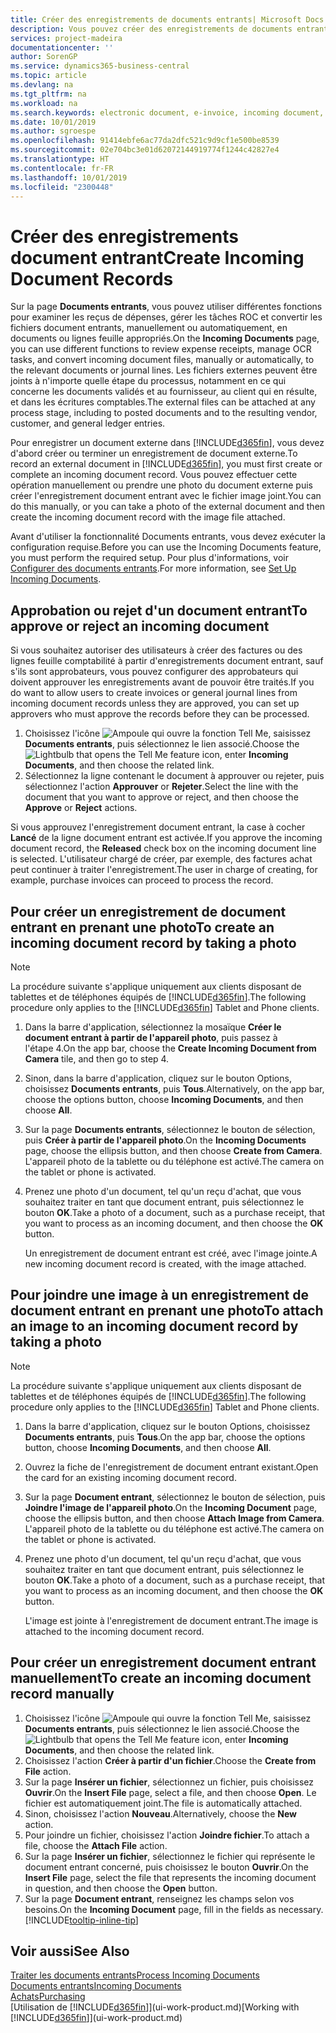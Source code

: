 ```yaml
---
title: Créer des enregistrements de documents entrants| Microsoft Docs
description: Vous pouvez créer des enregistrements de documents entrants, tels que des factures électroniques, et gérer des tâches OCR, du commerce électronique, et de l'échange de documents.
services: project-madeira
documentationcenter: ''
author: SorenGP
ms.service: dynamics365-business-central
ms.topic: article
ms.devlang: na
ms.tgt_pltfrm: na
ms.workload: na
ms.search.keywords: electronic document, e-invoice, incoming document, OCR, ecommerce, document exchange, import invoice
ms.date: 10/01/2019
ms.author: sgroespe
ms.openlocfilehash: 91414ebfe6ac77da2dfc521c9d9cf1e500be8539
ms.sourcegitcommit: 02e704bc3e01d62072144919774f1244c42827e4
ms.translationtype: HT
ms.contentlocale: fr-FR
ms.lasthandoff: 10/01/2019
ms.locfileid: "2300448"
---
```

# <a name="create-incoming-document-records"></a><span data-ttu-id="ce4c3-103">Créer des enregistrements document entrant</span><span class="sxs-lookup"><span data-stu-id="ce4c3-103">Create Incoming Document Records</span></span>
<span data-ttu-id="ce4c3-104">Sur la page **Documents entrants**, vous pouvez utiliser différentes fonctions pour examiner les reçus de dépenses, gérer les tâches ROC et convertir les fichiers document entrants, manuellement ou automatiquement, en documents ou lignes feuille appropriés.</span><span class="sxs-lookup"><span data-stu-id="ce4c3-104">On the **Incoming Documents** page, you can use different functions to review expense receipts, manage OCR tasks, and convert incoming document files, manually or automatically, to the relevant documents or journal lines.</span></span> <span data-ttu-id="ce4c3-105">Les fichiers externes peuvent être joints à n'importe quelle étape du processus, notamment en ce qui concerne les documents validés et au fournisseur, au client qui en résulte, et dans les écritures comptables.</span><span class="sxs-lookup"><span data-stu-id="ce4c3-105">The external files can be attached at any process stage, including to posted documents and to the resulting vendor, customer, and general ledger entries.</span></span>

<span data-ttu-id="ce4c3-106">Pour enregistrer un document externe dans [!INCLUDE[d365fin](includes/d365fin_md.md)], vous devez d'abord créer ou terminer un enregistrement de document externe.</span><span class="sxs-lookup"><span data-stu-id="ce4c3-106">To record an external document in [!INCLUDE[d365fin](includes/d365fin_md.md)], you must first create or complete an incoming document record.</span></span> <span data-ttu-id="ce4c3-107">Vous pouvez effectuer cette opération manuellement ou prendre une photo du document externe puis créer l'enregistrement document entrant avec le fichier image joint.</span><span class="sxs-lookup"><span data-stu-id="ce4c3-107">You can do this manually, or you can take a photo of the external document and then create the incoming document record with the image file attached.</span></span>

<span data-ttu-id="ce4c3-108">Avant d'utiliser la fonctionnalité Documents entrants, vous devez exécuter la configuration requise.</span><span class="sxs-lookup"><span data-stu-id="ce4c3-108">Before you can use the Incoming Documents feature, you must perform the required setup.</span></span> <span data-ttu-id="ce4c3-109">Pour plus d'informations, voir [Configurer des documents entrants](across-how-setup-income-documents.md).</span><span class="sxs-lookup"><span data-stu-id="ce4c3-109">For more information, see [Set Up Incoming Documents](across-how-setup-income-documents.md).</span></span>

## <a name="to-approve-or-reject-an-incoming-document"></a><span data-ttu-id="ce4c3-110">Approbation ou rejet d'un document entrant</span><span class="sxs-lookup"><span data-stu-id="ce4c3-110">To approve or reject an incoming document</span></span>
<span data-ttu-id="ce4c3-111">Si vous souhaitez autoriser des utilisateurs à créer des factures ou des lignes feuille comptabilité à partir d'enregistrements document entrant, sauf s'ils sont approbateurs, vous pouvez configurer des approbateurs qui doivent approuver les enregistrements avant de pouvoir être traités.</span><span class="sxs-lookup"><span data-stu-id="ce4c3-111">If you do want to allow users to create invoices or general journal lines from incoming document records unless they are approved, you can set up approvers who must approve the records before they can be processed.</span></span>

1. <span data-ttu-id="ce4c3-112">Choisissez l'icône ![Ampoule qui ouvre la fonction Tell Me](media/ui-search/search_small.png "Dites-moi ce que vous voulez faire"), saisissez **Documents entrants**, puis sélectionnez le lien associé.</span><span class="sxs-lookup"><span data-stu-id="ce4c3-112">Choose the ![Lightbulb that opens the Tell Me feature](media/ui-search/search_small.png "Tell me what you want to do") icon, enter **Incoming Documents**, and then choose the related link.</span></span>
2. <span data-ttu-id="ce4c3-113">Sélectionnez la ligne contenant le document à approuver ou rejeter, puis sélectionnez l'action **Approuver** or **Rejeter**.</span><span class="sxs-lookup"><span data-stu-id="ce4c3-113">Select the line with the document that you want to approve or reject, and then choose the **Approve** or **Reject** actions.</span></span>

<span data-ttu-id="ce4c3-114">Si vous approuvez l'enregistrement document entrant, la case à cocher **Lancé** de la ligne document entrant est activée.</span><span class="sxs-lookup"><span data-stu-id="ce4c3-114">If you approve the incoming document record, the **Released** check box on the incoming document line is selected.</span></span> <span data-ttu-id="ce4c3-115">L'utilisateur chargé de créer, par exemple, des factures achat peut continuer à traiter l'enregistrement.</span><span class="sxs-lookup"><span data-stu-id="ce4c3-115">The user in charge of creating, for example, purchase invoices can proceed to process the record.</span></span>

## <a name="to-create-an-incoming-document-record-by-taking-a-photo"></a><span data-ttu-id="ce4c3-116">Pour créer un enregistrement de document entrant en prenant une photo</span><span class="sxs-lookup"><span data-stu-id="ce4c3-116">To create an incoming document record by taking a photo</span></span>
> [!NOTE]  
>   <span data-ttu-id="ce4c3-117">La procédure suivante s'applique uniquement aux clients disposant de tablettes et de téléphones équipés de [!INCLUDE[d365fin](includes/d365fin_md.md)].</span><span class="sxs-lookup"><span data-stu-id="ce4c3-117">The following procedure only applies to the [!INCLUDE[d365fin](includes/d365fin_md.md)] Tablet and Phone clients.</span></span>

1. <span data-ttu-id="ce4c3-118">Dans la barre d'application, sélectionnez la mosaïque **Créer le document entrant à partir de l'appareil photo**, puis passez à l'étape 4.</span><span class="sxs-lookup"><span data-stu-id="ce4c3-118">On the app bar, choose the **Create Incoming Document from Camera** tile, and then go to step 4.</span></span>
2. <span data-ttu-id="ce4c3-119">Sinon, dans la barre d'application, cliquez sur le bouton Options, choisissez **Documents entrants**, puis **Tous**.</span><span class="sxs-lookup"><span data-stu-id="ce4c3-119">Alternatively, on the app bar, choose the options button, choose **Incoming Documents**, and then choose **All**.</span></span>
3. <span data-ttu-id="ce4c3-120">Sur la page **Documents entrants**, sélectionnez le bouton de sélection, puis **Créer à partir de l'appareil photo**.</span><span class="sxs-lookup"><span data-stu-id="ce4c3-120">On the **Incoming Documents** page, choose the ellipsis button, and then choose **Create from Camera**.</span></span> <span data-ttu-id="ce4c3-121">L'appareil photo de la tablette ou du téléphone est activé.</span><span class="sxs-lookup"><span data-stu-id="ce4c3-121">The camera on the tablet or phone is activated.</span></span>
4. <span data-ttu-id="ce4c3-122">Prenez une photo d'un document, tel qu'un reçu d'achat, que vous souhaitez traiter en tant que document entrant, puis sélectionnez le bouton **OK**.</span><span class="sxs-lookup"><span data-stu-id="ce4c3-122">Take a photo of a document, such as a purchase receipt, that you want to process as an incoming document, and then choose the **OK** button.</span></span>

    <span data-ttu-id="ce4c3-123">Un enregistrement de document entrant est créé, avec l'image jointe.</span><span class="sxs-lookup"><span data-stu-id="ce4c3-123">A new incoming document record is created, with the image attached.</span></span>

## <a name="to-attach-an-image-to-an-incoming-document-record-by-taking-a-photo"></a><span data-ttu-id="ce4c3-124">Pour joindre une image à un enregistrement de document entrant en prenant une photo</span><span class="sxs-lookup"><span data-stu-id="ce4c3-124">To attach an image to an incoming document record by taking a photo</span></span>
> [!NOTE]  
>   <span data-ttu-id="ce4c3-125">La procédure suivante s'applique uniquement aux clients disposant de tablettes et de téléphones équipés de [!INCLUDE[d365fin](includes/d365fin_md.md)].</span><span class="sxs-lookup"><span data-stu-id="ce4c3-125">The following procedure only applies to the [!INCLUDE[d365fin](includes/d365fin_md.md)] Tablet and Phone clients.</span></span>

1. <span data-ttu-id="ce4c3-126">Dans la barre d'application, cliquez sur le bouton Options, choisissez **Documents entrants**, puis **Tous**.</span><span class="sxs-lookup"><span data-stu-id="ce4c3-126">On the app bar, choose the options button, choose **Incoming Documents**, and then choose **All**.</span></span>
2. <span data-ttu-id="ce4c3-127">Ouvrez la fiche de l'enregistrement de document entrant existant.</span><span class="sxs-lookup"><span data-stu-id="ce4c3-127">Open the card for an existing incoming document record.</span></span>
3. <span data-ttu-id="ce4c3-128">Sur la page **Document entrant**, sélectionnez le bouton de sélection, puis **Joindre l'image de l'appareil photo**.</span><span class="sxs-lookup"><span data-stu-id="ce4c3-128">On the **Incoming Document** page, choose the ellipsis button, and then choose **Attach Image from Camera**.</span></span> <span data-ttu-id="ce4c3-129">L'appareil photo de la tablette ou du téléphone est activé.</span><span class="sxs-lookup"><span data-stu-id="ce4c3-129">The camera on the tablet or phone is activated.</span></span>
4. <span data-ttu-id="ce4c3-130">Prenez une photo d'un document, tel qu'un reçu d'achat, que vous souhaitez traiter en tant que document entrant, puis sélectionnez le bouton **OK**.</span><span class="sxs-lookup"><span data-stu-id="ce4c3-130">Take a photo of a document, such as a purchase receipt, that you want to process as an incoming document, and then choose the **OK** button.</span></span>

    <span data-ttu-id="ce4c3-131">L'image est jointe à l'enregistrement de document entrant.</span><span class="sxs-lookup"><span data-stu-id="ce4c3-131">The image is attached to the incoming document record.</span></span>

## <a name="to-create-an-incoming-document-record-manually"></a><span data-ttu-id="ce4c3-132">Pour créer un enregistrement document entrant manuellement</span><span class="sxs-lookup"><span data-stu-id="ce4c3-132">To create an incoming document record manually</span></span>
1. <span data-ttu-id="ce4c3-133">Choisissez l'icône ![Ampoule qui ouvre la fonction Tell Me](media/ui-search/search_small.png "Dites-moi ce que vous voulez faire"), saisissez **Documents entrants**, puis sélectionnez le lien associé.</span><span class="sxs-lookup"><span data-stu-id="ce4c3-133">Choose the ![Lightbulb that opens the Tell Me feature](media/ui-search/search_small.png "Tell me what you want to do") icon, enter **Incoming Documents**, and then choose the related link.</span></span>
2. <span data-ttu-id="ce4c3-134">Choisissez l'action **Créer à partir d'un fichier**.</span><span class="sxs-lookup"><span data-stu-id="ce4c3-134">Choose the **Create from File** action.</span></span>  
3. <span data-ttu-id="ce4c3-135">Sur la page **Insérer un fichier**, sélectionnez un fichier, puis choisissez **Ouvrir**.</span><span class="sxs-lookup"><span data-stu-id="ce4c3-135">On the **Insert File** page, select a file, and then choose **Open**.</span></span> <span data-ttu-id="ce4c3-136">Le fichier est automatiquement joint.</span><span class="sxs-lookup"><span data-stu-id="ce4c3-136">The file is automatically attached.</span></span>
4. <span data-ttu-id="ce4c3-137">Sinon, choisissez l'action **Nouveau**.</span><span class="sxs-lookup"><span data-stu-id="ce4c3-137">Alternatively, choose the **New** action.</span></span>
5. <span data-ttu-id="ce4c3-138">Pour joindre un fichier, choisissez l'action **Joindre fichier**.</span><span class="sxs-lookup"><span data-stu-id="ce4c3-138">To attach a file, choose the **Attach File** action.</span></span>
6. <span data-ttu-id="ce4c3-139">Sur la page **Insérer un fichier**, sélectionnez le fichier qui représente le document entrant concerné, puis choisissez le bouton **Ouvrir**.</span><span class="sxs-lookup"><span data-stu-id="ce4c3-139">On the **Insert File** page, select the file that represents the incoming document in question, and then choose the **Open** button.</span></span>
7. <span data-ttu-id="ce4c3-140">Sur la page **Document entrant**, renseignez les champs selon vos besoins.</span><span class="sxs-lookup"><span data-stu-id="ce4c3-140">On the **Incoming Document** page, fill in the fields as necessary.</span></span> [!INCLUDE[tooltip-inline-tip](includes/tooltip-inline-tip_md.md)]

## <a name="see-also"></a><span data-ttu-id="ce4c3-141">Voir aussi</span><span class="sxs-lookup"><span data-stu-id="ce4c3-141">See Also</span></span>
[<span data-ttu-id="ce4c3-142">Traiter les documents entrants</span><span class="sxs-lookup"><span data-stu-id="ce4c3-142">Process Incoming Documents</span></span>](across-process-income-documents.md)  
[<span data-ttu-id="ce4c3-143">Documents entrants</span><span class="sxs-lookup"><span data-stu-id="ce4c3-143">Incoming Documents</span></span>](across-income-documents.md)  
[<span data-ttu-id="ce4c3-144">Achats</span><span class="sxs-lookup"><span data-stu-id="ce4c3-144">Purchasing</span></span>](purchasing-manage-purchasing.md)  
<span data-ttu-id="ce4c3-145">[Utilisation de [!INCLUDE[d365fin](includes/d365fin_md.md)]](ui-work-product.md)</span><span class="sxs-lookup"><span data-stu-id="ce4c3-145">[Working with [!INCLUDE[d365fin](includes/d365fin_md.md)]](ui-work-product.md)</span></span>
